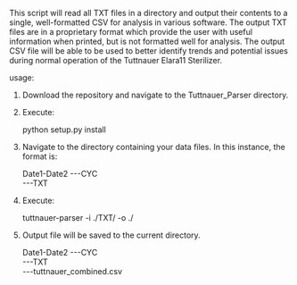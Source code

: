 This script will read all TXT files in a directory and output their contents to a single, well-formatted CSV for 
analysis in various software. The output TXT files are in a proprietary format which provide the user with 
useful information when printed, but is not formatted well for analysis. The output CSV file will be able to be
used to better identify trends and potential issues during normal operation of the Tuttnauer Elara11 Sterilizer. 

usage:

1. Download the repository and navigate to the Tuttnauer_Parser directory.

2. Execute:

    python setup.py install
	
3. Navigate to the directory containing your data files. In this instance, the format is:
  
    Date1-Date2 ---CYC
                \
				 ---TXT

4. Execute:

    tuttnauer-parser -i ./TXT/ -o ./
	
5. Output file will be saved to the current directory.
  
    Date1-Date2 ---CYC
                \
				 ---TXT
                 \
                  ---tuttnauer_combined.csv 